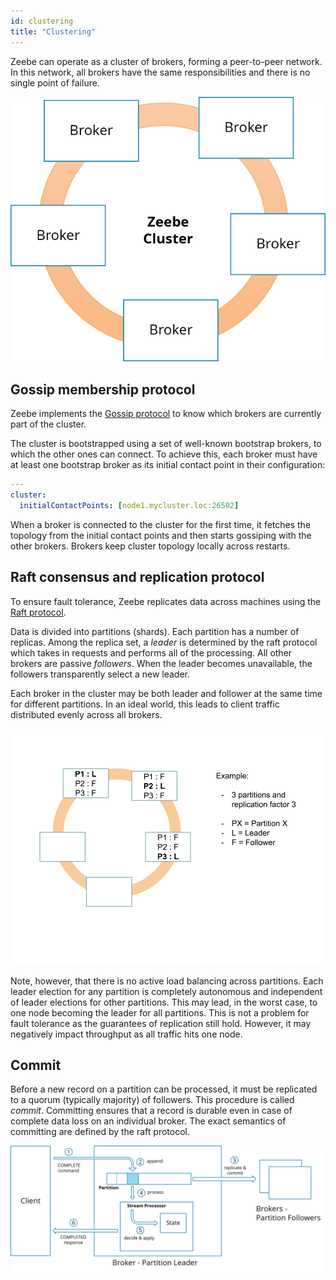```yaml
---
id: clustering
title: "Clustering"
---
```


Zeebe can operate as a cluster of brokers, forming a peer-to-peer network.
In this network, all brokers have the same responsibilities and there is no single point of failure.

![cluster](assets/cluster.png)

## Gossip membership protocol

Zeebe implements the [Gossip protocol](https://en.wikipedia.org/wiki/Gossip_protocol) to know which brokers are currently part of the cluster.

The cluster is bootstrapped using a set of well-known bootstrap brokers, to which the other ones can connect. To achieve this, each broker must have at least one bootstrap broker as its initial contact point in their configuration:

```yaml
---
cluster:
  initialContactPoints: [node1.mycluster.loc:26502]
```

When a broker is connected to the cluster for the first time, it fetches the topology from the initial contact points and then starts gossiping with the other brokers. Brokers keep cluster topology locally across restarts.

## Raft consensus and replication protocol

To ensure fault tolerance, Zeebe replicates data across machines using the [Raft protocol](<https://en.wikipedia.org/wiki/Raft_(computer_science)>).

Data is divided into partitions (shards). Each partition has a number of replicas. Among the replica set, a _leader_ is determined by the raft protocol which takes in requests and performs all of the processing. All other brokers are passive _followers_. When the leader becomes unavailable, the followers transparently select a new leader.

Each broker in the cluster may be both leader and follower at the same time for different partitions. In an ideal world, this leads to client traffic distributed evenly across all brokers.

![cluster](assets/data-distribution.png)

Note, however, that there is no active load balancing across partitions. Each leader election for any partition is completely autonomous and independent of leader elections for other partitions. This may lead, in the worst case, to one node becoming the leader for all partitions. This is not a problem for fault tolerance as the guarantees of replication still hold. However, it may negatively impact throughput as all traffic hits one node.

## Commit

Before a new record on a partition can be processed, it must be replicated to a quorum (typically majority) of followers. This procedure is called _commit_. Committing ensures that a record is durable even in case of complete data loss on an individual broker. The exact semantics of committing are defined by the raft protocol.

![cluster](assets/commit.png)
